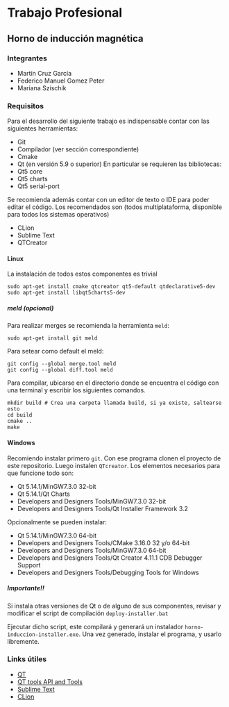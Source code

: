 # Trabajo Profesional
## Horno de inducción magnética
### Integrantes
* Martín Cruz García
* Federico Manuel Gomez Peter
* Mariana Szischik

### Requisitos
Para el desarrollo del siguiente trabajo es indispensable contar con las
siguientes herramientas:

* Git
* Compilador (ver sección correspondiente)
* Cmake
* Qt (en versión 5.9 o superior)
En particular se requieren las bibliotecas:
* Qt5 core
* Qt5 charts
* Qt5 serial-port

Se recomienda además contar con un editor de texto o IDE para poder editar
el código. Los recomendados son (todos multiplataforma, disponible para todos
los sistemas operativos)

* CLion
* Sublime Text
* QTCreator

#### Linux
La instalación de todos estos componentes es trivial

```
sudo apt-get install cmake qtcreator qt5-default qtdeclarative5-dev
sudo apt-get install libqt5charts5-dev
```

##### meld (opcional)
Para realizar merges se recomienda la herramienta `meld`:
```commandline
sudo apt-get install git meld
```
Para setear como default el meld:
```commandline
git config --global merge.tool meld
git config --global diff.tool meld
```

Para compilar, ubicarse en el directorio donde se encuentra el código 
con una terminal y escribir los siguientes comandos.

```commandline
mkdir build # Crea una carpeta llamada build, si ya existe, saltearse esto
cd build
cmake ..
make
```
#### Windows
Recomiendo instalar primero `git`. Con ese programa clonen el proyecto
de este repositorio. Luego instalen `QTcreator`. Los elementos necesarios
para que funcione todo son:

- Qt 5.14.1/MinGW7.3.0 32-bit
- Qt 5.14.1/Qt Charts
- Developers and Designers Tools/MinGW7.3.0 32-bit
- Developers and Designers Tools/Qt Installer Framework 3.2

Opcionalmente se pueden instalar:
- Qt 5.14.1/MinGW7.3.0 64-bit
- Developers and Designers Tools/CMake 3.16.0 32 y/o 64-bit
- Developers and Designers Tools/MinGW7.3.0 64-bit
- Developers and Designers Tools/Qt Creator 4.11.1 CDB Debugger Support
- Developers and Designers Tools/Debugging  Tools for Windows

##### Importante!!

Si instala otras versiones de Qt o de alguno de sus componentes, revisar y modificar el script de 
compilación `deploy-installer.bat`

Ejecutar dicho script, este compilará y generará un instalador `horno-induccion-installer.exe`. Una vez generado, instalar el programa, y usarlo libremente.

### Links útiles
* [QT](https://www.qt.io/download)
* [QT tools API and Tools](https://www.qt.io/qt-features-libraries-apis-tools-and-ide/?utm_campaign=Navigation%202019&utm_source=megamenu=)
* [Sublime Text](https://www.sublimetext.com/3)
* [CLion](https://www.jetbrains.com/clion/)
